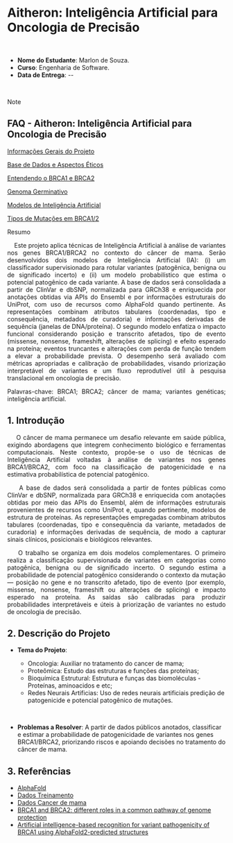 # Aitheron: Inteligência Artificial para Oncologia de Precisão

<br>


- **Nome do Estudante**: Marlon de Souza.
- **Curso**: Engenharia de Software.
- **Data de Entrega**: --

<br>

> [!NOTE]
>
> ## FAQ - Aitheron: Inteligência Artificial para Oncologia de Precisão
>
> [Informações Gerais do Projeto](https://github.com/Aitheron/Aitheron-Inteligencia-Artificial-para-Oncologia-de-Precisao/wiki)
>
> [Base de Dados e Aspectos Éticos](https://github.com/Aitheron/Aitheron-Inteligencia-Artificial-para-Oncologia-de-Precisao/wiki/Base-de-dados-e-Aspectos-%C3%89ticos-da-Pesquisa)
>
> [Entendendo o BRCA1 e BRCA2](https://github.com/Aitheron/Aitheron-Inteligencia-Artificial-para-Oncologia-de-Precisao/wiki/Entendendo-o-BRCA-e-BRCA2)
>
> [Genoma Germinativo](https://github.com/Aitheron/Aitheron-Inteligencia-Artificial-para-Oncologia-de-Precisao/wiki/Genoma-Germinativo)
>
> [Modelos de Inteligência Artificial](https://github.com/Aitheron/Aitheron-Inteligencia-Artificial-para-Oncologia-de-Precisao/wiki/Modelos-de-Intelig%C3%AAncia-Artificial)
>
> [Tipos de Mutações em BRCA1/2](https://github.com/Aitheron/Aitheron-Inteligencia-Artificial-para-Oncologia-de-Precisao/wiki/Tipos-de-Muta%C3%A7%C3%B5es-em-BRCA1-e-BRCA2)


<div align='justify'

## Resumo

&nbsp;&nbsp;&nbsp;&nbsp;Este projeto aplica técnicas de Inteligência Artificial à análise de variantes nos genes BRCA1/BRCA2 no contexto do câncer de mama. Serão desenvolvidos dois modelos de Inteligência Artificial (IA): (i) um classificador supervisionado para rotular variantes (patogênica, benigna ou de significado incerto) e (ii) um modelo probabilístico que estima o potencial patogênico de cada variante. A base de dados será consolidada a partir de ClinVar e dbSNP, normalizada para GRCh38 e enriquecida por anotações obtidas via APIs do Ensembl e por informações estruturais do UniProt, com uso de recursos como AlphaFold quando pertinente. As representações combinam atributos tabulares (coordenadas, tipo e consequência, metadados de curadoria) e informações derivadas de sequência (janelas de DNA/proteína). O segundo modelo enfatiza o impacto funcional considerando posição e transcrito afetados, tipo de evento (missense, nonsense, frameshift, alterações de splicing) e efeito esperado na proteína; eventos truncantes e alterações com perda de função tendem a elevar a probabilidade prevista. O desempenho será avaliado com métricas apropriadas e calibração de probabilidades, visando priorização interpretável de variantes e um fluxo reprodutível útil à pesquisa translacional em oncologia de precisão.

Palavras-chave: BRCA1; BRCA2; câncer de mama; variantes genéticas; inteligência artificial.

## 1. Introdução

&nbsp;&nbsp;&nbsp;&nbsp;O câncer de mama permanece um desafio relevante em saúde pública, exigindo abordagens que integrem conhecimento biológico e ferramentas computacionais. Neste contexto, propõe-se o uso de técnicas de Inteligência Artificial voltadas à análise de variantes nos genes BRCA1/BRCA2, com foco na classificação de patogenicidade e na estimativa probabilística de potencial patogênico.

&nbsp;&nbsp;&nbsp;&nbsp;A base de dados será consolidada a partir de fontes públicas como ClinVar e dbSNP, normalizada para GRCh38 e enriquecida com anotações obtidas por meio das APIs do Ensembl, além de informações estruturais provenientes de recursos como UniProt e, quando pertinente, modelos de estrutura de proteínas. As representações empregadas combinam atributos tabulares (coordenadas, tipo e consequência da variante, metadados de curadoria) e informações derivadas de sequência, de modo a capturar sinais clínicos, posicionais e biológicos relevantes.

&nbsp;&nbsp;&nbsp;&nbsp;O trabalho se organiza em dois modelos complementares. O primeiro realiza a classificação supervisionada de variantes em categorias como patogênica, benigna ou de significado incerto. O segundo estima a probabilidade de potencial patogênico considerando o contexto da mutação — posição no gene e no transcrito afetado, tipo de evento (por exemplo, missense, nonsense, frameshift ou alterações de splicing) e impacto esperado na proteína. As saídas são calibradas para produzir probabilidades interpretáveis e úteis à priorização de variantes no estudo de oncologia de precisão.

</div>

## 2. Descrição do Projeto

- **Tema do Projeto**: 

    - Oncologia: Auxiliar no tratamento do cancer de mama;
    - Proteômica: Estudo das estruturas e funções das proteínas;
    - Bioquímica Estrutural: Estrutura e funças das biomoléculas - Proteínas, aminoacidos e etc;
    - Redes Neurais Artificias: Uso de redes neurais artificiais predição de patogenicide e potencial patogênico de mutações.

<br>

- **Problemas a Resolver**: A partir de dados públicos anotados, classificar e estimar a probabilidade de patogenicidade de variantes nos genes BRCA1/BRCA2, priorizando riscos e apoiando decisões no tratamento do câncer de mama.

## 3. Referências

- [AlphaFold](https://www.youtube.com/watch?v=P_fHJIYENdI&t=1217s)
- [Dados Treinamento](http://archive.ics.uci.edu/)
- [Dados Cancer de mama](http://archive.ics.uci.edu/dataset/17/breast+cancer+wisconsin+diagnostic)
- [BRCA1 and BRCA2: different roles in a common pathway of genome protection](https://pmc.ncbi.nlm.nih.gov/articles/PMC4972490/)
- [Artificial intelligence-based recognition for variant pathogenicity of BRCA1 using AlphaFold2-predicted structures](https://pmc.ncbi.nlm.nih.gov/articles/PMC9800725/)
